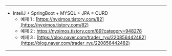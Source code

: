 

---

- InteliJ + SpringBoot + MYSQL + JPA = CURD
	- 예제 1 : [https://nyximos.tistory.com/82](https://nyximos.tistory.com/82)
	- 예제 2 : https://nyximos.tistory.com/89?category=948278
	- 예제 3 : [https://blog.naver.com/trader_ryu/220856442482](https://blog.naver.com/trader_ryu/220856442482)


---